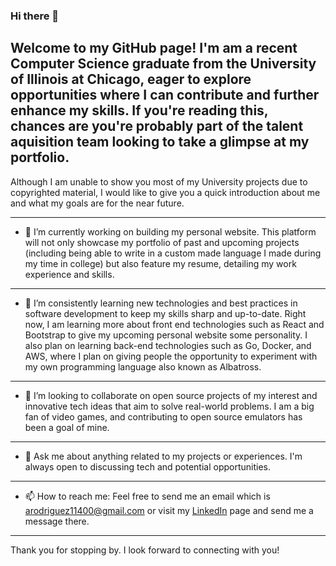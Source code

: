 ### Hi there 👋

## Welcome to my GitHub page! I'm am a recent Computer Science graduate from the University of Illinois at Chicago, eager to explore opportunities where I can contribute and further enhance my skills. If you're reading this, chances are you're probably part of the talent aquisition team looking to take a glimpse at my portfolio.

Although I am unable to show you most of my University projects due to copyrighted material, I would like to give you a quick introduction about me and what my goals are for the near future.

---

- 🔭 I’m currently working on building my personal website. This platform will not only showcase my portfolio of past and upcoming projects (including being able to write in a custom made language I made during my time in college) but also feature my resume, detailing my work experience and skills.

---

- 🌱 I’m consistently learning new technologies and best practices in software development to keep my skills sharp and up-to-date. Right now, I am learning more about front end technologies such as React and Bootstrap to give my upcoming personal website some personality. I also plan on learning back-end technologies such as Go, Docker, and AWS, where I plan on giving people the opportunity to experiment with my own programming language also known as Albatross.

---

- 👯 I’m looking to collaborate on open source projects of my interest and innovative tech ideas that aim to solve real-world problems. I am a big fan of video games, and contributing to open source emulators has been a goal of mine.

---

- 💬 Ask me about anything related to my projects or experiences. I'm always open to discussing tech and potential opportunities.

---

- 📫 How to reach me: Feel free to send me an email which is arodriguez11400@gmail.com or visit my [LinkedIn](https://www.linkedin.com/in/arodriguez11400/) page and send me a message there.

---

Thank you for stopping by. I look forward to connecting with you!

<!--
**arod1104/arod1104** is a ✨ _special_ ✨ repository because its `README.md` (this file) appears on your GitHub profile.
-->
